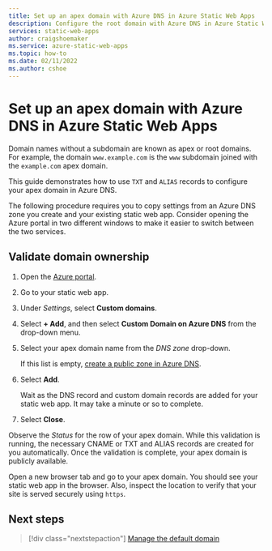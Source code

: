```yaml
---
title: Set up an apex domain with Azure DNS in Azure Static Web Apps
description: Configure the root domain with Azure DNS in Azure Static Web Apps
services: static-web-apps
author: craigshoemaker
ms.service: azure-static-web-apps
ms.topic: how-to
ms.date: 02/11/2022
ms.author: cshoe
---
```


# Set up an apex domain with Azure DNS in Azure Static Web Apps

Domain names without a subdomain are known as apex or root domains. For example, the domain `www.example.com` is the `www` subdomain joined with the `example.com` apex domain.

This guide demonstrates how to use `TXT` and `ALIAS` records to configure your apex domain in Azure DNS.

The following procedure requires you to copy settings from an Azure DNS zone you create and your existing static web app. Consider opening the Azure portal in two different windows to make it easier to switch between the two services.

## Validate domain ownership

1. Open the [Azure portal](https://portal.azure.com).

1. Go to your static web app.

1. Under *Settings*, select **Custom domains**.

1. Select **+ Add**, and then select **Custom Domain on Azure DNS** from the drop-down menu.

1. Select your apex domain name from the *DNS zone* drop-down.

    If this list is empty, [create a public zone in Azure DNS](../dns/dns-getstarted-portal.md).

1. Select **Add**.

    Wait as the DNS record and custom domain records are added for your static web app. It may take a minute or so to complete.

1. Select **Close**.

Observe the *Status* for the row of your apex domain. While this validation is running, the necessary CNAME or TXT and ALIAS records are created for you automatically. Once the validation is complete, your apex domain is publicly available. 

Open a new browser tab and go to your apex domain. You should see your static web app in the browser. Also, inspect the location to verify that your site is served securely using `https`.

## Next steps

> [!div class="nextstepaction"]
> [Manage the default domain](custom-domain-default.md)
